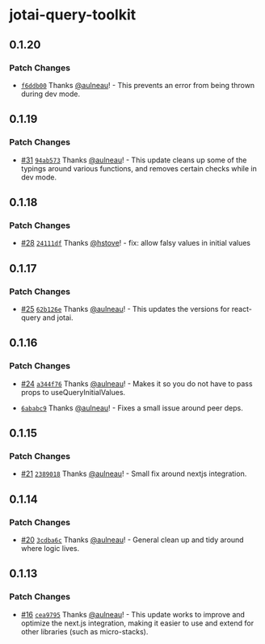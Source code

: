 # jotai-query-toolkit

## 0.1.20

### Patch Changes

- [`f6ddb00`](https://github.com/fungible-systems/jotai-query-toolkit/commit/f6ddb00fae12c8e46962991eb156d60f627b902e) Thanks [@aulneau](https://github.com/aulneau)! - This prevents an error from being thrown during dev mode.

## 0.1.19

### Patch Changes

- [#31](https://github.com/fungible-systems/jotai-query-toolkit/pull/31) [`94ab573`](https://github.com/fungible-systems/jotai-query-toolkit/commit/94ab5736e4efdce652fc8e4f7eb6fad5807b9021) Thanks [@aulneau](https://github.com/aulneau)! - This update cleans up some of the typings around various functions, and removes certain checks while in dev mode.

## 0.1.18

### Patch Changes

- [#28](https://github.com/fungible-systems/jotai-query-toolkit/pull/28) [`24111df`](https://github.com/fungible-systems/jotai-query-toolkit/commit/24111df5d5ef26fc152658f7202658fb06e7c7a8) Thanks [@hstove](https://github.com/hstove)! - fix: allow falsy values in initial values

## 0.1.17

### Patch Changes

- [#25](https://github.com/fungible-systems/jotai-query-toolkit/pull/25) [`62b126e`](https://github.com/fungible-systems/jotai-query-toolkit/commit/62b126ebaf7dfaebce8265d619f82d4bb9990633) Thanks [@aulneau](https://github.com/aulneau)! - This updates the versions for react-query and jotai.

## 0.1.16

### Patch Changes

- [#24](https://github.com/fungible-systems/jotai-query-toolkit/pull/24) [`a344f76`](https://github.com/fungible-systems/jotai-query-toolkit/commit/a344f7625dbd4b8d4c24d5d52f2964d85095f914) Thanks [@aulneau](https://github.com/aulneau)! - Makes it so you do not have to pass props to useQueryInitialValues.

* [`6ababc9`](https://github.com/fungible-systems/jotai-query-toolkit/commit/6ababc9726caf6b8a10a4db2e3c33ee0b124d08a) Thanks [@aulneau](https://github.com/aulneau)! - Fixes a small issue around peer deps.

## 0.1.15

### Patch Changes

- [#21](https://github.com/fungible-systems/jotai-query-toolkit/pull/21) [`2389018`](https://github.com/fungible-systems/jotai-query-toolkit/commit/238901869f8cecd2ba00184d99dcf6f2b5e04db8) Thanks [@aulneau](https://github.com/aulneau)! - Small fix around nextjs integration.

## 0.1.14

### Patch Changes

- [#20](https://github.com/fungible-systems/jotai-query-toolkit/pull/20) [`3cdba6c`](https://github.com/fungible-systems/jotai-query-toolkit/commit/3cdba6c65d09c615b1851a2f9c02db3273c60848) Thanks [@aulneau](https://github.com/aulneau)! - General clean up and tidy around where logic lives.

## 0.1.13

### Patch Changes

- [#16](https://github.com/fungible-systems/jotai-query-toolkit/pull/16) [`cea9795`](https://github.com/fungible-systems/jotai-query-toolkit/commit/cea9795622e450f8706da1ed7d1452ebf3bcafa3) Thanks [@aulneau](https://github.com/aulneau)! - This update works to improve and optimize the next.js integration, making it easier to use and extend for other libraries (such as micro-stacks).
